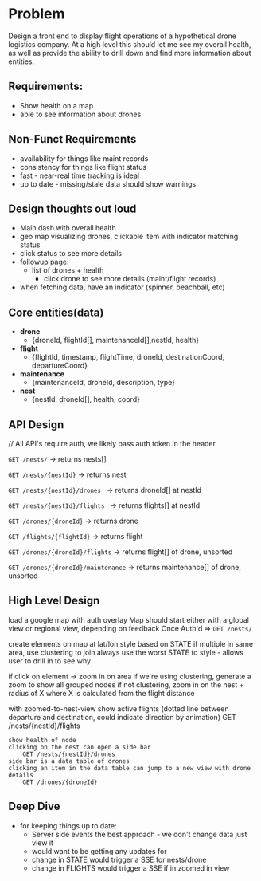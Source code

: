 # Problem

Design a front end to display flight operations of a hypothetical drone logistics company.  At a high level this should let me see my overall health, as well as provide the ability to drill down and find more information about entities.


## Requirements:
* Show health on a map 
* able to see information about drones 

## Non-Funct Requirements
* availability for things like maint records 
* consistency for things like flight status 
* fast - near-real time tracking is ideal
* up to date - missing/stale data should show warnings 

## Design thoughts out loud
* Main dash with overall health 
* geo map visualizing drones, clickable item with indicator matching status
*	click status to see more details
* followup page:
    * list of drones + health
		* click drone to see more details (maint/flight records)
* when fetching data, have an indicator (spinner, beachball, etc)
		

## Core entities(data)
* **drone** 
    * {droneId, flightId[], maintenanceId[],nestId, health}        
* **flight** 
    * {flightId, timestamp, flightTime, droneId, destinationCoord, departureCoord}
* **maintenance** 
    * {maintenanceId, droneId, description, type}
* **nest** 
    * {nestId, droneId[], health, coord}



## API Design
// All API's require auth, we likely pass auth token in the header 

`GET /nests/`
    -> returns nests[]

`GET /nests/{nestId}`
    -> returns nest

`GET /nests/{nestId}/drones `
    -> returns droneId[] at nestId

`GET /nests/{nestId}/flights `
    -> returns flights[] at nestId 

`GET /drones/{droneId}`
    -> returns drone 

`GET /flights/{flightId}`
    -> returns flight

`GET /drones/{droneId}/flights`
    -> returns flight[] of drone, unsorted

`GET /drones/{droneId}/maintenance`
    -> returns maintenance[] of drone, unsorted


## High Level Design

load a google map with auth overlay
    Map should start either with a global view or regional view, depending on feedback
Once Auth'd => `GET /nests/`

create elements on map at lat/lon 
    style based on STATE 
    if multiple in same area, use clustering to join
    always use the worst STATE to style - allows user to drill in to see why 

if click on element -> 
    zoom in on area 
    if we're using clustering, generate a zoom to show all grouped nodes 
    if not clustering, zoom in on the nest + radius of X where X is calculated from the flight distance 

with zoomed-to-nest-view 
    show active flights (dotted line between departure and destination, could indicate direction by animation)
        GET /nests/{nestId}/flights 
    
    show health of node 
    clicking on the nest can open a side bar 
        GET /nests/{nestId}/drones 
    side bar is a data table of drones 
    clicking an item in the data table can jump to a new view with drone details 
        GET /drones/{droneId}
        
## Deep Dive
* for keeping things up to date:
    * Server side events the best approach - we don't change data just view it 
    * would want to be getting any updates for 
    * change in STATE would trigger a SSE for nests/drone 
    * change in FLIGHTS would trigger a SSE if in zoomed in view 
